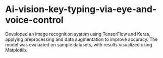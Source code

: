 # Ai-vision-key-typing-via-eye-and-voice-control
Developed an image recognition system using TensorFlow and Keras, applying preprocessing and data augmentation to improve accuracy. The model was evaluated on sample datasets, with results visualized using Matplotlib.
